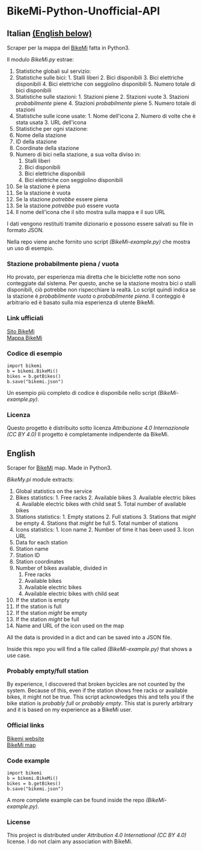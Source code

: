 # BikeMi-Python-Unofficial-API

## Italian [(English below)](#english)
Scraper per la mappa del [BikeMi](https://www.bikemi.com/it/mappa-stazioni.aspx) fatta in Python3.

Il modulo *BikeMi.py* estrae:
1. Statistiche globali sul servizio:
  1. Statistiche sulle bici:
    1. Stalli liberi
    2. Bici disponibili
    3. Bici elettriche disponibili
    4. Bici elettriche con seggiolino disponibili
    5. Numero totale di bici disponibili
  2. Statistiche sulle stazioni:
    1. Stazioni piene
    2. Stazioni vuote
    3. Stazioni *probabilmente* piene
    4. Stazioni *probabilmente* piene
    5. Numero totale di stazioni
  3. Statistiche sulle icone usate:
    1. Nome dell'icona
    2. Numero di volte che è stata usata
    3. URL dell'icona
2. Statistiche per ogni stazione:
  1. Nome della stazione
  2. ID della stazione
  3. Coordinate della stazione
  4. Numero di bici nella stazione, a sua volta diviso in:
      1. Stalli liberi
      2. Bici disponibili
      3. Bici elettriche disponibili
      4. Bici elettriche con seggiolino disponibili
  5. Se la stazione è piena
  6. Se la stazione è vuota
  7. Se la stazione *potrebbe* essere piena
  8. Se la stazione *potrebbe* può essere vuota
  9. Il nome dell'icona che il sito mostra sulla mappa e il suo URL

I dati vengono restituiti tramite dizionario e possono essere salvati su file in formato JSON.

Nella repo viene anche fornito uno script *(BikeMi-example.py)* che mostra un uso di esempio.

### Stazione probabilmente piena / vuota
Ho provato, per esperienza mia diretta che le biciclette rotte non sono conteggiate dal sistema. Per questo, anche se la stazione mostra bici o stalli disponibili, ciò potrebbe non rispecchiare la realtà.
Lo script quindi indica se la stazione è *probabilmente vuota* o *probabilmente piena*. Il conteggio è arbitrario ed è basato sulla mia esperienza di utente BikeMi.

### Link ufficiali
[Sito BikeMi](https://www.bikemi.com/)  
[Mappa BikeMi](https://www.bikemi.com/it/mappa-stazioni.aspx)

### Codice di esempio

    import bikemi
    b = bikemi.BikeMi()
    bikes = b.getBikes()
    b.save("bikemi.json")

Un esempio più completo di codice è disponibile nello script *(BikeMi-example.py)*.

### Licenza
Questo progetto è distribuito sotto licenza *Attribuzione 4.0 Internazionale (CC BY 4.0)*
Il progetto è completamente indipendente da BikeMi.

## English
Scraper for [BikeMi](https://www.bikemi.com/it/mappa-stazioni.aspx) map. Made in Python3.

*BikeMy.pi* module extracts:
1. Global statistics on the service
  1. Bikes statistics:
    1. Free racks
    2. Available bikes
    3. Available electric bikes
    4. Available electric bikes with child seat
    5. Total number of available bikes
  2. Stations statistics:
    1. Empty stations
    2. Full stations
    3. Stations that *might* be empty
    4. Stations that *might* be full
    5. Total number of stations
  3. Icons statistics:
    1. Icon name
    2. Number of time it has been used
    3. Icon URL
2. Data for each station
  1. Station name
  2. Station ID
  3. Station coordinates
  4. Number of bikes available, divided in
      1. Free racks
      2. Available bikes
      3. Available electric bikes
      4. Available electric bikes with child seat
  5. If the station is empty
  6. If the station is full
  7. If the station *might* be empty
  8. If the station *might* be full
  9. Name and URL of the icon used on the map

All the data is provided in a dict and can be saved into a JSON file.

Inside this repo you will find a file called *(BikeMi-example.py)* that shows a use case.

### Probably empty/full station
By experience, I discovered that broken bycicles are not counted by the system. Because of this, even if the station shows free racks or available bikes, it might not be true.
This script acknowledges this and tells you if the bike station is *probably full* or *probably empty*. This stat is purerly arbitrary and it is based on my experience as a BikeMi user.

### Official links
[Bikemi website](https://www.bikemi.com/en/homepage.aspx)  
[BikeMi map](https://www.bikemi.com/en/stations-map.aspx)


### Code example

    import bikemi
    b = bikemi.BikeMi()
    bikes = b.getBikes()
    b.save("bikemi.json")

A more complete example can be found inside the repo *(BikeMi-example.py)*.

### License
This project is distributed under *Attribution 4.0 International (CC BY 4.0)* license.
I do not claim any association with BikeMi.
